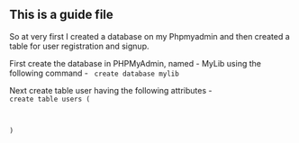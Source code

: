 ## This is a guide file

So at very first I created a database on my Phpmyadmin and then created a table for user registration and signup.

First create the database in PHPMyAdmin, named - MyLib using the following command - 
<code>
create database mylib
</code>

Next create table user having the following attributes - 
<code>
create table users (
    
)
</code>
